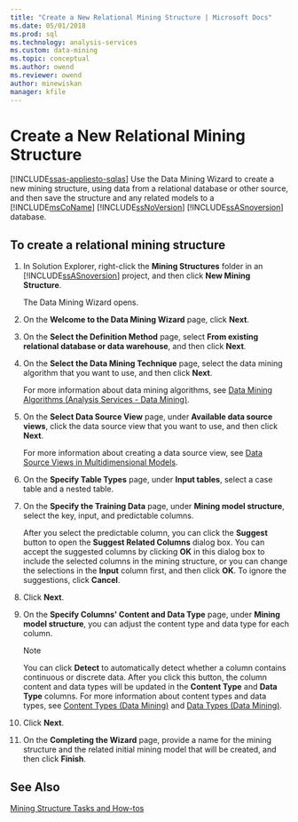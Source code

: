 ```yaml
---
title: "Create a New Relational Mining Structure | Microsoft Docs"
ms.date: 05/01/2018
ms.prod: sql
ms.technology: analysis-services
ms.custom: data-mining
ms.topic: conceptual
ms.author: owend
ms.reviewer: owend
author: minewiskan
manager: kfile
---
```

# Create a New Relational Mining Structure
[!INCLUDE[ssas-appliesto-sqlas](../includes/ssas-appliesto-sqlas.md)]
  Use the Data Mining Wizard to create a new mining structure, using data from a relational database or other source, and then save the structure and any related models to a [!INCLUDE[msCoName](../includes/msconame-md.md)] [!INCLUDE[ssNoVersion](../includes/ssnoversion-md.md)] [!INCLUDE[ssASnoversion](../includes/ssasnoversion-md.md)] database.  
  
## To create a relational mining structure  
  
1.  In Solution Explorer, right-click the **Mining Structures** folder in an [!INCLUDE[ssASnoversion](../includes/ssasnoversion-md.md)] project, and then click **New Mining Structure**.  
  
     The Data Mining Wizard opens.  
  
2.  On the **Welcome to the Data Mining Wizard** page, click **Next**.  
  
3.  On the **Select the Definition Method** page, select **From existing relational database or data warehouse**, and then click **Next**.  
  
4.  On the **Select the Data Mining Technique** page, select the data mining algorithm that you want to use, and then click **Next**.  
  
     For more information about data mining algorithms, see [Data Mining Algorithms &#40;Analysis Services - Data Mining&#41;](../../analysis-services/data-mining/data-mining-algorithms-analysis-services-data-mining.md).  
  
5.  On the **Select Data Source View** page, under **Available data source views**, click the data source view that you want to use, and then click **Next**.  
  
     For more information about creating a data source view, see [Data Source Views in Multidimensional Models](../../analysis-services/multidimensional-models/data-source-views-in-multidimensional-models.md).  
  
6.  On the **Specify Table Types** page, under **Input tables**, select a case table and a nested table.  
  
7.  On the **Specify the Training Data** page, under **Mining model structure**, select the key, input, and predictable columns.  
  
     After you select the predictable column, you can click the **Suggest** button to open the **Suggest Related Columns** dialog box. You can accept the suggested columns by clicking **OK** in this dialog box to include the selected columns in the mining structure, or you can change the selections in the **Input** column first, and then click **OK**. To ignore the suggestions, click **Cancel**.  
  
8.  Click **Next**.  
  
9. On the **Specify Columns' Content and Data Type** page, under **Mining model structure**, you can adjust the content type and data type for each column.  
  
    > [!NOTE]  
    >  You can click **Detect** to automatically detect whether a column contains continuous or discrete data. After you click this button, the column content and data types will be updated in the **Content Type** and **Data Type** columns. For more information about content types and data types, see [Content Types &#40;Data Mining&#41;](../../analysis-services/data-mining/content-types-data-mining.md) and [Data Types &#40;Data Mining&#41;](../../analysis-services/data-mining/data-types-data-mining.md).  
  
10. Click **Next**.  
  
11. On the **Completing the Wizard** page, provide a name for the mining structure and the related initial mining model that will be created, and then click **Finish**.  
  
## See Also  
 [Mining Structure Tasks and How-tos](../../analysis-services/data-mining/mining-structure-tasks-and-how-tos.md)  
  
  
